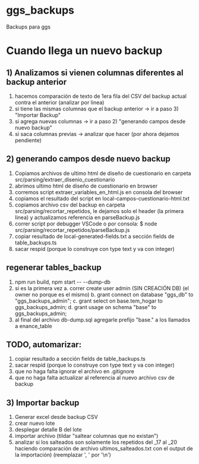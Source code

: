 # ggs_backups

Backups para ggs

# Cuando llega un nuevo backup

## 1) Analizamos si vienen columnas diferentes al backup anterior

1. hacemos comparación de texto de 1era fila del CSV del backup actual contra el anterior (analizar por linea)
2. si tiene las mismas columnas que el backup anterior -> ir a paso 3) "Importar Backup"
3. si agrega nuevas columnas -> ir a paso 2) "generando campos desde nuevo backup"
4. si saca columnas previas -> analizar que hacer (por ahora dejamos pendiente)

## 2) generando campos desde nuevo backup

1. Copiamos archivos de ultimo html de diseño de cuestionario en carpeta src/parsing/extraer_disenio_cuestionario
2. abrimos ultimo html de diseño de cuestionario en browser
3. corremos script extraer_variables_en_html.js en consola del browser
4. copiamos el resultado del script en local-campos-cuestionario-html.txt
5. copiamos archivo csv del backup en carpeta src/parsing/recortar_repetidos, le dejamos solo el header (la primera linea) y actualizamos referencia en parseBackup.js
6. correr script por debugger VSCode o por consola: $ node src/parsing/recortar_repetidos/parseBackup.js
7. copiar resultado de local-generated-fields.txt a sección fields de table_backups.ts
8. sacar respid (porque lo construye con type text y va con integer)

## regenerar tables_backup

1. npm run build, npm start -- --dump-db
2. si es la primera vez
   a. correr create user admin (SIN CREACIÓN DB) (el owner no porque es el mismo)
   b. grant connect on database "ggs_db" to "ggs_backups_admin";
   c. grant select on base.tem_hogar to ggs_backups_admin;
   d. grant usage on schema "base" to ggs_backups_admin;
3. al final del archivo db-dump.sql agregarle prefijo "base." a los llamados a enance_table

## TODO, automarizar:

1. copiar resultado a sección fields de table_backups.ts
2. sacar respid (porque lo construye con type text y va con integer)
3. que no haga falta ignorar el archivo en .gitignore
4. que no haga falta actualizar al referencia al nuevo archivo csv de backup

## 3) Importar backup

1. Generar excel desde backup CSV
2. crear nuevo lote 
3. desplegar detalle B del lote
4. importar archivo (tildar "saltear columnas que no existan")
5. analizar si los salteados son solamente los repetidos del \_17 al \_20 haciendo comparación de archivo ultimos_salteados.txt con el output de la importación) (reemplazar ', ' por '\n')
